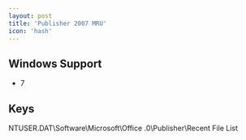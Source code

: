 ```yaml
---
layout: post
title: 'Publisher 2007 MRU'
icon: 'hash'
---
```


## Windows Support

- 7



## Keys

NTUSER.DAT\Software\Microsoft\Office
.0\Publisher\Recent File List

